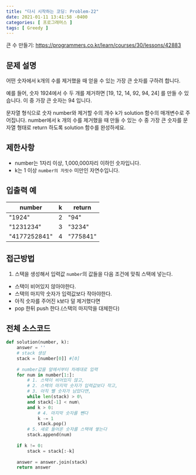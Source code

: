```yaml
---
title: "다시 시작하는 코딩: Problem-22"
date: 2021-01-11 13:41:58 -0400
categories: [ 프로그래머스 ]
tags: [ Greedy ]
---
```


큰 수 만들기: https://programmers.co.kr/learn/courses/30/lessons/42883

문제 설명
--------
어떤 숫자에서 k개의 수를 제거했을 때 얻을 수 있는 가장 큰 숫자를 구하려 합니다.

예를 들어, 숫자 1924에서 수 두 개를 제거하면 [19, 12, 14, 92, 94, 24] 를 만들 수 있습니다. 이 중 가장 큰 숫자는 94 입니다.

문자열 형식으로 숫자 number와 제거할 수의 개수 k가 solution 함수의 매개변수로 주어집니다. number에서 k 개의 수를 제거했을 때 만들 수 있는 수 중 가장 큰 숫자를 문자열 형태로 return 하도록 solution 함수를 완성하세요.

제한사항
--------
+ number는 1자리 이상, 1,000,000자리 이하인 숫자입니다.
+ k는 1 이상 `number의 자릿수` 미만인 자연수입니다.

 
입출력 예
-------

|number|k|return|
|------|---|---|
|"1924"|2|"94"|
|"1231234"|3|"3234"|
|"4177252841"|4|"775841"|

접근방법
--------
1. 스택을 생성해서 입력값 `number`의 값들을 다음 조건에 맞춰 스택에 넣는다.
  + 스택이 비어있지 않아야한다.
  + 스택의 마지막 숫자가 입력값보다 작아야한다.
  + 아직 숫자를 주어진 `k`보다 덜 제거했다면
  + pop 한뒤 push 한다.(스택의 마지막을 대체한다)


전체 소스코드
------
```python
def solution(number, k):
    answer = ''
    # stack 생성
    stack = [number[0]] #[0]
    
    # number값을 앞에서부터 차례대로 입력
    for num in number[1:]:
        # 1. 스택이 비어있지 않고,
        # 2. 스택의 마지막 숫자가 입력값보다 작고,
        # 3. 아직 뺄 숫자가 남았다면,
        while len(stack) > 0\
        and stack[-1] < num\
        and k > 0:
            # 4. 마지막 숫자를 뺀다
            k -= 1
            stack.pop()
        # 5. 새로 들어온 숫자를 스택에 쌓는다
        stack.append(num)
        
    if k != 0:
        stack = stack[:-k]
        
    answer = answer.join(stack)
    return answer
```
